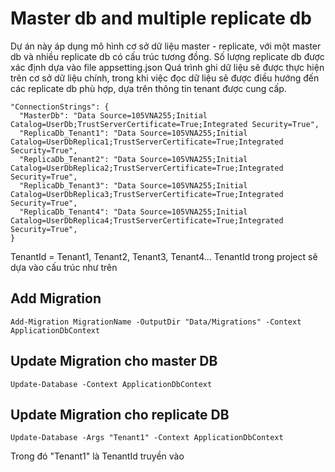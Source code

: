 # Master db and multiple replicate db
Dự án này áp dụng mô hình cơ sở dữ liệu master - replicate, với một master db và nhiều replicate db có cấu trúc tương đồng. Số lượng replicate db được xác định dựa vào file appsetting.json Quá trình ghi dữ liệu sẽ được thực hiện trên cơ sở dữ liệu chính, trong khi việc đọc dữ liệu sẽ được điều hướng đến các replicate db phù hợp, dựa trên thông tin tenant được cung cấp.

```
"ConnectionStrings": {
  "MasterDb": "Data Source=105VNA255;Initial Catalog=UserDb;TrustServerCertificate=True;Integrated Security=True",
  "ReplicaDb_Tenant1": "Data Source=105VNA255;Initial Catalog=UserDbReplica1;TrustServerCertificate=True;Integrated Security=True",
  "ReplicaDb_Tenant2": "Data Source=105VNA255;Initial Catalog=UserDbReplica2;TrustServerCertificate=True;Integrated Security=True",
  "ReplicaDb_Tenant3": "Data Source=105VNA255;Initial Catalog=UserDbReplica3;TrustServerCertificate=True;Integrated Security=True",
  "ReplicaDb_Tenant4": "Data Source=105VNA255;Initial Catalog=UserDbReplica4;TrustServerCertificate=True;Integrated Security=True",
}
```
TenantId = Tenant1, Tenant2, Tenant3, Tenant4... TenantId trong project sẽ dựa vào cấu trúc như trên

## Add Migration
```
Add-Migration MigrationName -OutputDir "Data/Migrations" -Context ApplicationDbContext
```

## Update Migration cho master DB
```
Update-Database -Context ApplicationDbContext
```

## Update Migration cho replicate DB
```
Update-Database -Args "Tenant1" -Context ApplicationDbContext
```
Trong đó "Tenant1" là TenantId truyền vào
